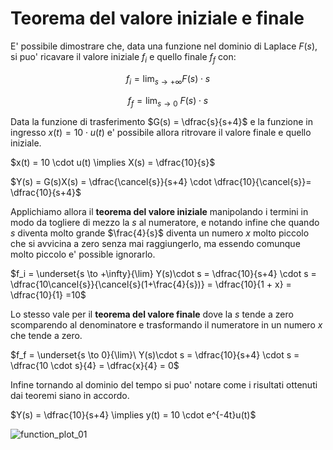 # Teorema del valore iniziale e finale  

E' possibile dimostrare che, data una funzione nel dominio di Laplace $F(s)$, si puo' ricavare il valore iniziale $f_i$ e quello finale $f_f$ con:  

$$
f_i = \lim_{s \to +\infty} F(s)\cdot s
$$

$$
f_f = \lim_{s \to 0}\ F(s)\cdot s
$$

Data la funzione di trasferimento $G(s) = \dfrac{s}{s+4}$ e la funzione in ingresso $x(t) = 10 \cdot u(t)$ e' possibile allora ritrovare il valore finale e quello iniziale.  

$x(t) = 10 \cdot u(t) \implies X(s) = \dfrac{10}{s}$  

$Y(s) = G(s)X(s) = \dfrac{\cancel{s}}{s+4} \cdot \dfrac{10}{\cancel{s}}= \dfrac{10}{s+4}$  

Applichiamo allora il **teorema del valore iniziale** manipolando i termini in modo da togliere di mezzo la $s$ al numeratore, e notando infine che quando $s$ diventa molto grande $\frac{4}{s}$ diventa un numero $x$ molto piccolo che si avvicina a zero senza mai raggiungerlo, ma essendo comunque molto piccolo e' possible ignorarlo.  

$f_i = \underset{s \to +\infty}{\lim} Y(s)\cdot s = \dfrac{10}{s+4} \cdot s = \dfrac{10\cancel{s}}{\cancel{s}(1+\frac{4}{s})} = \dfrac{10}{1 + x} = \dfrac{10}{1} =10$  

Lo stesso vale per il **teorema del valore finale** dove la $s$ tende a zero scomparendo al denominatore e trasformando il numeratore in un numero $x$ che tende a zero.  

$f_f = \underset{s \to 0}{\lim}\ Y(s)\cdot s = \dfrac{10}{s+4} \cdot s = \dfrac{10 \cdot s}{4} = \dfrac{x}{4} = 0$  

Infine tornando al dominio del tempo si puo' notare come i risultati ottenuti dai teoremi siano in accordo.  

$Y(s) = \dfrac{10}{s+4} \implies y(t) = 10 \cdot e^{-4t}u(t)$  

![function_plot_01](https://github.com/dennyb87/elettrotecnica-serale/assets/7195133/1d1d089e-af5f-4179-b057-c72e592c0be1)  
